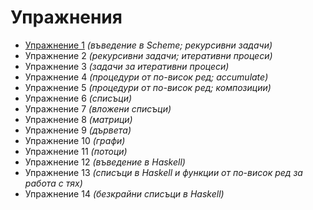 Упражнения
==========
* [Упражнение 1](01/) _(въведение в Scheme; рекурсивни задачи)_
* Упражнение 2 _(рекурсивни задачи; итеративни процеси)_
* Упражнение 3 _(задачи за итеративни процеси)_
* Упражнение 4 _(процедури от по-висок ред; accumulate)_
* Упражнение 5 _(процедури от по-висок ред; композиции)_
* Упражнение 6 _(списъци)_
* Упражнение 7 _(вложени списъци)_
* Упражнение 8 _(матрици)_
* Упражнение 9 _(дървета)_
* Упражнение 10 _(графи)_
* Упражнение 11 _(потоци)_
* Упражнение 12 _(въведение в Haskell)_
* Упражнение 13 _(списъци в Haskell и функции от по-висок ред за работа с тях)_
* Упражнение 14 _(безкрайни списъци в Haskell)_
